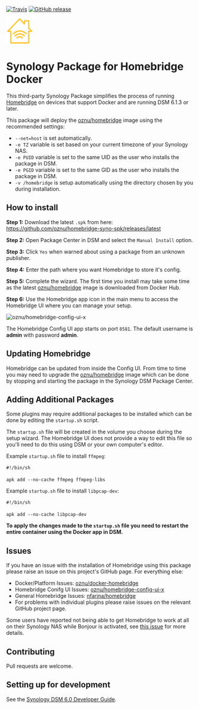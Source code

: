 [![Travis](https://img.shields.io/travis/oznu/homebridge-syno-spk.svg)](https://travis-ci.org/oznu/homebridge-syno-spk) [![GitHub release](https://img.shields.io/github/release/oznu/homebridge-syno-spk.svg)](https://github.com/oznu/homebridge-syno-spk/releases/latest)

![oznu/homebridge-homekit-logo](PACKAGE_ICON.PNG)

# Synology Package for Homebridge Docker

This third-party Synology Package simplifies the process of running [Homebridge](https://github.com/nfarina/homebridge) on devices that support Docker and are running DSM 6.1.3 or later.

This package will deploy the [oznu/homebridge](https://hub.docker.com/r/oznu/homebridge/) image using the recommended settings:

* `--net=host` is set automatically.
* `-e TZ` variable is set based on your current timezone of your Synology NAS.
* `-e PUID` variable is set to the same UID as the user who installs the package in DSM.
* `-e PGID` variable is set to the same GID as the user who installs the package in DSM.
* `-v /homebridge` is setup automatically using the directory chosen by you during installation.

## How to install

**Step 1:** Download the latest `.spk` from here: https://github.com/oznu/homebridge-syno-spk/releases/latest

**Step 2:** Open Package Center in DSM and select the `Manual Install` option.

**Step 3:** Click `Yes` when warned about using a package from an unknown publisher.

**Step 4:** Enter the path where you want Homebridge to store it's config.

**Step 5:** Complete the wizard. The first time you install may take some time as the latest [oznu/homebridge](https://hub.docker.com/r/oznu/homebridge/) image is downloaded from Docker Hub.

**Step 6:** Use the Homebridge app icon in the main menu to access the Homebridge UI where you can manage your setup.

![oznu/homebridge-config-ui-x](https://raw.githubusercontent.com/oznu/homebridge-config-ui-x/master/screenshots/homebridge-config-ui-x-status.png)

The Homebridge Config UI app starts on port `8581`. The default username is **admin** with password **admin**.

## Updating Homebridge

Homebridge can be updated from inside the Config UI. From time to time you may need to upgrade the [oznu/homebridge](https://hub.docker.com/r/oznu/homebridge/) image which can be done by stopping and starting the package in the Synology DSM Package Center.

## Adding Additional Packages

Some plugins may require additional packages to be installed which can be done by editing the `startup.sh` script.

The `startup.sh` file will be created in the volume you choose during the setup wizard. The Homebridge UI does not provide a way to edit this file so you'll need to do this using DSM or your own computer's editor.

Example `startup.sh` file to install `ffmpeg`:

```shell
#!/bin/sh

apk add --no-cache ffmpeg ffmpeg-libs
```

Example `startup.sh` file to install `libpcap-dev`:


```shell
#!/bin/sh

apk add --no-cache libpcap-dev
```

**To apply the changes made to the `startup.sh` file you need to restart the entire container using the Docker app in DSM.**

## Issues

If you have an issue with the installation of Homebridge using this package please raise an issue on this project's GitHub page. For everything else:

* Docker/Platform Issues: [oznu/docker-homebridge](https://github.com/oznu/docker-homebridge)
* Homebridge Conifg UI Issues: [oznu/homebridge-config-ui-x](https://github.com/oznu/homebridge-config-ui-x)
* General Homebridge Issues: [nfarina/homebridge](https://github.com/nfarina/homebridge)
* For problems with individual plugins please raise issues on the relevant GitHub project page.

Some users have reported not being able to get Homebridge to work at all on their Synology NAS while Bonjour is activated, see [this issue](https://github.com/oznu/docker-homebridge/issues/35) for more details.

## Contributing

Pull requests are welcome.

## Setting up for development

See the [Synology DSM 6.0 Developer Guide](https://developer.synology.com/developer-guide/index.html).
